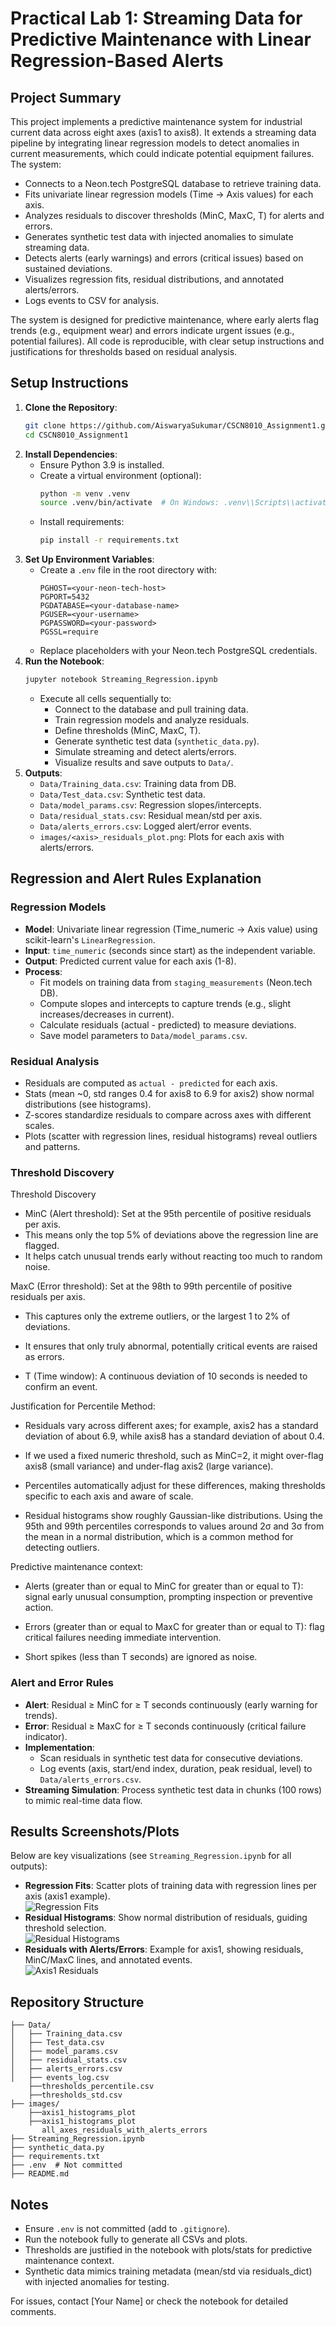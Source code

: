 # Practical Lab 1: Streaming Data for Predictive Maintenance with Linear Regression-Based Alerts

## Project Summary
This project implements a predictive maintenance system for industrial current data across eight axes (axis1 to axis8). It extends a streaming data pipeline by integrating linear regression models to detect anomalies in current measurements, which could indicate potential equipment failures. The system:
- Connects to a Neon.tech PostgreSQL database to retrieve training data.
- Fits univariate linear regression models (Time → Axis values) for each axis.
- Analyzes residuals to discover thresholds (MinC, MaxC, T) for alerts and errors.
- Generates synthetic test data with injected anomalies to simulate streaming data.
- Detects alerts (early warnings) and errors (critical issues) based on sustained deviations.
- Visualizes regression fits, residual distributions, and annotated alerts/errors.
- Logs events to CSV for analysis.

The system is designed for predictive maintenance, where early alerts flag trends (e.g., equipment wear) and errors indicate urgent issues (e.g., potential failures). All code is reproducible, with clear setup instructions and justifications for thresholds based on residual analysis.

## Setup Instructions
1. **Clone the Repository**:
   ```bash
   git clone https://github.com/AiswaryaSukumar/CSCN8010_Assignment1.git
   cd CSCN8010_Assignment1
   ```
2. **Install Dependencies**:
   - Ensure Python 3.9 is installed.
   - Create a virtual environment (optional):
     ```bash
     python -m venv .venv
     source .venv/bin/activate  # On Windows: .venv\\Scripts\\activate
     ```
   - Install requirements:
     ```bash
     pip install -r requirements.txt
     ```
3. **Set Up Environment Variables**:
   - Create a `.env` file in the root directory with:
     ```
     PGHOST=<your-neon-tech-host>
     PGPORT=5432
     PGDATABASE=<your-database-name>
     PGUSER=<your-username>
     PGPASSWORD=<your-password>
     PGSSL=require
     ```
   - Replace placeholders with your Neon.tech PostgreSQL credentials.
4. **Run the Notebook**:
   ```bash
   jupyter notebook Streaming_Regression.ipynb
   ```
   - Execute all cells sequentially to:
     - Connect to the database and pull training data.
     - Train regression models and analyze residuals.
     - Define thresholds (MinC, MaxC, T).
     - Generate synthetic test data (`synthetic_data.py`).
     - Simulate streaming and detect alerts/errors.
     - Visualize results and save outputs to `Data/`.
5. **Outputs**:
   - `Data/Training_data.csv`: Training data from DB.
   - `Data/Test_data.csv`: Synthetic test data.
   - `Data/model_params.csv`: Regression slopes/intercepts.
   - `Data/residual_stats.csv`: Residual mean/std per axis.
   - `Data/alerts_errors.csv`: Logged alert/error events.
   - `images/<axis>_residuals_plot.png`: Plots for each axis with alerts/errors.

## Regression and Alert Rules Explanation
### Regression Models
- **Model**: Univariate linear regression (Time_numeric → Axis value) using scikit-learn's `LinearRegression`.
- **Input**: `time_numeric` (seconds since start) as the independent variable.
- **Output**: Predicted current value for each axis (1-8).
- **Process**:
  - Fit models on training data from `staging_measurements` (Neon.tech DB).
  - Compute slopes and intercepts to capture trends (e.g., slight increases/decreases in current).
  - Calculate residuals (actual - predicted) to measure deviations.
  - Save model parameters to `Data/model_params.csv`.

### Residual Analysis
- Residuals are computed as `actual - predicted` for each axis.
- Stats (mean ~0, std ranges 0.4 for axis8 to 6.9 for axis2) show normal distributions (see histograms).
- Z-scores standardize residuals to compare across axes with different scales.
- Plots (scatter with regression lines, residual histograms) reveal outliers and patterns.

### Threshold Discovery
Threshold Discovery
- MinC (Alert threshold): Set at the 95th percentile of positive residuals per axis.
- This means only the top 5% of deviations above the regression line are flagged.
- It helps catch unusual trends early without reacting too much to random noise.

MaxC (Error threshold): Set at the 98th to 99th percentile of positive residuals per axis.
- This captures only the extreme outliers, or the largest 1 to 2% of deviations.
- It ensures that only truly abnormal, potentially critical events are raised as errors.

- T (Time window): A continuous deviation of 10 seconds is needed to confirm an event.

Justification for Percentile Method:

- Residuals vary across different axes; for example, axis2 has a standard deviation of about 6.9, while axis8 has a standard deviation of about 0.4.

- If we used a fixed numeric threshold, such as MinC=2, it might over-flag axis8 (small variance) and under-flag axis2 (large variance).

- Percentiles automatically adjust for these differences, making thresholds specific to each axis and aware of scale.

- Residual histograms show roughly Gaussian-like distributions. Using the 95th and 99th percentiles corresponds to values around 2σ and 3σ from the mean in a normal distribution, which is a common method for detecting outliers.

Predictive maintenance context:

- Alerts (greater than or equal to MinC for greater than or equal to T): signal early unusual consumption, prompting inspection or preventive action.

- Errors (greater than or equal to MaxC for greater than or equal to T): flag critical failures needing immediate intervention.

- Short spikes (less than T seconds) are ignored as noise.

### Alert and Error Rules
- **Alert**: Residual ≥ MinC for ≥ T seconds continuously (early warning for trends).
- **Error**: Residual ≥ MaxC for ≥ T seconds continuously (critical failure indicator).
- **Implementation**:
  - Scan residuals in synthetic test data for consecutive deviations.
  - Log events (axis, start/end index, duration, peak residual, level) to `Data/alerts_errors.csv`.
- **Streaming Simulation**: Process synthetic test data in chunks (100 rows) to mimic real-time data flow.

## Results Screenshots/Plots
Below are key visualizations (see `Streaming_Regression.ipynb` for all outputs):
- **Regression Fits**: Scatter plots of training data with regression lines per axis (axis1 example).  
  ![Regression Fits](images/axis1_regression_fit_plot.png)  <!-- Replace with actual path after running -->
- **Residual Histograms**: Show normal distribution of residuals, guiding threshold selection.  
  ![Residual Histograms](images/axis1_histograms_plot.png)  <!-- Replace with actual path -->
- **Residuals with Alerts/Errors**: Example for axis1, showing residuals, MinC/MaxC lines, and annotated events.  
  ![Axis1 Residuals](images/all_axes_residuals_with_alerts_errors.png)

## Repository Structure
```
├── Data/
│   ├── Training_data.csv
│   ├── Test_data.csv
│   ├── model_params.csv
│   ├── residual_stats.csv
│   ├── alerts_errors.csv
│   ├── events_log.csv
    ├──thresholds_percentile.csv
    ├──thresholds_std.csv
├── images/
    ├──axis1_histograms_plot
    ├──axis1_histograms_plot
       all_axes_residuals_with_alerts_errors
├── Streaming_Regression.ipynb
├── synthetic_data.py
├── requirements.txt
├── .env  # Not committed
├── README.md
```

## Notes
- Ensure `.env` is not committed (add to `.gitignore`).
- Run the notebook fully to generate all CSVs and plots.
- Thresholds are justified in the notebook with plots/stats for predictive maintenance context.
- Synthetic data mimics training metadata (mean/std via residuals_dict) with injected anomalies for testing.

For issues, contact [Your Name] or check the notebook for detailed comments.